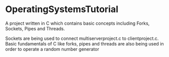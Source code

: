 # OperatingSystemsTutorial
A project written in C which contains basic concepts including Forks, Sockets, Pipes and Threads.

Sockets are being used to connect multiserverproject.c to clientproject.c.
Basic  fundamentals of C like forks, pipes and threads are also being used in order to operate a random number generator
